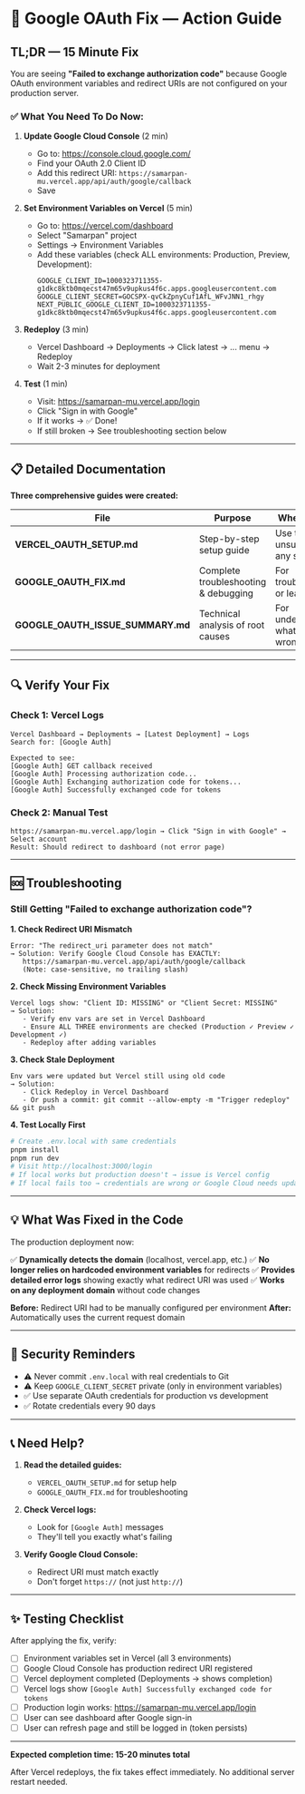 # 🔧 Google OAuth Fix — Action Guide

## TL;DR — 15 Minute Fix

You are seeing **"Failed to exchange authorization code"** because Google OAuth environment variables and redirect URIs are not configured on your production server.

### ✅ What You Need To Do Now:

1. **Update Google Cloud Console** (2 min)
   - Go to: https://console.cloud.google.com/
   - Find your OAuth 2.0 Client ID
   - Add this redirect URI: `https://samarpan-mu.vercel.app/api/auth/google/callback`
   - Save

2. **Set Environment Variables on Vercel** (5 min)
   - Go to: https://vercel.com/dashboard
   - Select "Samarpan" project
   - Settings → Environment Variables
   - Add these variables (check ALL environments: Production, Preview, Development):
     ```
     GOOGLE_CLIENT_ID=1000323711355-g1dkc8ktb0mqecst47m65v9upkus4f6c.apps.googleusercontent.com
     GOOGLE_CLIENT_SECRET=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
     NEXT_PUBLIC_GOOGLE_CLIENT_ID=1000323711355-g1dkc8ktb0mqecst47m65v9upkus4f6c.apps.googleusercontent.com
     ```

3. **Redeploy** (3 min)
   - Vercel Dashboard → Deployments → Click latest → ... menu → Redeploy
   - Wait 2-3 minutes for deployment

4. **Test** (1 min)
   - Visit: https://samarpan-mu.vercel.app/login
   - Click "Sign in with Google"
   - If it works → ✅ Done!
   - If still broken → See troubleshooting section below

---

## 📋 Detailed Documentation

**Three comprehensive guides were created:**

| File | Purpose | When to Read |
|------|---------|--------------|
| **VERCEL_OAUTH_SETUP.md** | Step-by-step setup guide | Use this if unsure about any step |
| **GOOGLE_OAUTH_FIX.md** | Complete troubleshooting & debugging | For troubleshooting or learning |
| **GOOGLE_OAUTH_ISSUE_SUMMARY.md** | Technical analysis of root causes | For understanding what went wrong |

---

## 🔍 Verify Your Fix

### Check 1: Vercel Logs
```
Vercel Dashboard → Deployments → [Latest Deployment] → Logs
Search for: [Google Auth]

Expected to see:
[Google Auth] GET callback received
[Google Auth] Processing authorization code...
[Google Auth] Exchanging authorization code for tokens...
[Google Auth] Successfully exchanged code for tokens
```

### Check 2: Manual Test
```
https://samarpan-mu.vercel.app/login → Click "Sign in with Google" → Select account
Result: Should redirect to dashboard (not error page)
```

---

## 🆘 Troubleshooting

### Still Getting "Failed to exchange authorization code"?

**1. Check Redirect URI Mismatch**
```
Error: "The redirect_uri parameter does not match"
→ Solution: Verify Google Cloud Console has EXACTLY:
   https://samarpan-mu.vercel.app/api/auth/google/callback
   (Note: case-sensitive, no trailing slash)
```

**2. Check Missing Environment Variables**
```
Vercel logs show: "Client ID: MISSING" or "Client Secret: MISSING"
→ Solution: 
   - Verify env vars are set in Vercel Dashboard
   - Ensure ALL THREE environments are checked (Production ✓ Preview ✓ Development ✓)
   - Redeploy after adding variables
```

**3. Check Stale Deployment**
```
Env vars were updated but Vercel still using old code
→ Solution: 
   - Click Redeploy in Vercel Dashboard
   - Or push a commit: git commit --allow-empty -m "Trigger redeploy" && git push
```

**4. Test Locally First**
```bash
# Create .env.local with same credentials
pnpm install
pnpm run dev
# Visit http://localhost:3000/login
# If local works but production doesn't → issue is Vercel config
# If local fails too → credentials are wrong or Google Cloud needs update
```

---

## 💡 What Was Fixed in the Code

The production deployment now:

✅ **Dynamically detects the domain** (localhost, vercel.app, etc.)
✅ **No longer relies on hardcoded environment variables** for redirects
✅ **Provides detailed error logs** showing exactly what redirect URI was used
✅ **Works on any deployment domain** without code changes

**Before:** Redirect URI had to be manually configured per environment
**After:** Automatically uses the current request domain

---

## 🔐 Security Reminders

- ⚠️ Never commit `.env.local` with real credentials to Git
- ⚠️ Keep `GOOGLE_CLIENT_SECRET` private (only in environment variables)
- ✅ Use separate OAuth credentials for production vs development
- ✅ Rotate credentials every 90 days

---

## 📞 Need Help?

1. **Read the detailed guides:**
   - `VERCEL_OAUTH_SETUP.md` for setup help
   - `GOOGLE_OAUTH_FIX.md` for troubleshooting

2. **Check Vercel logs:**
   - Look for `[Google Auth]` messages
   - They'll tell you exactly what's failing

3. **Verify Google Cloud Console:**
   - Redirect URI must match exactly
   - Don't forget `https://` (not just `http://`)

---

## ✨ Testing Checklist

After applying the fix, verify:

- [ ] Environment variables set in Vercel (all 3 environments)
- [ ] Google Cloud Console has production redirect URI registered
- [ ] Vercel deployment completed (Deployments → shows completion)
- [ ] Vercel logs show `[Google Auth] Successfully exchanged code for tokens`
- [ ] Production login works: https://samarpan-mu.vercel.app/login
- [ ] User can see dashboard after Google sign-in
- [ ] User can refresh page and still be logged in (token persists)

---

**Expected completion time: 15-20 minutes total**

After Vercel redeploys, the fix takes effect immediately. No additional server restart needed.